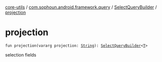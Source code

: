 [core-utils](../../index.md) / [com.sophoun.android.framework.query](../index.md) / [SelectQueryBuilder](index.md) / [projection](./projection.md)

# projection

`fun projection(vararg projection: `[`String`](https://kotlinlang.org/api/latest/jvm/stdlib/kotlin/-string/index.html)`): `[`SelectQueryBuilder`](index.md)`<`[`T`](index.md#T)`>`

selection fields

